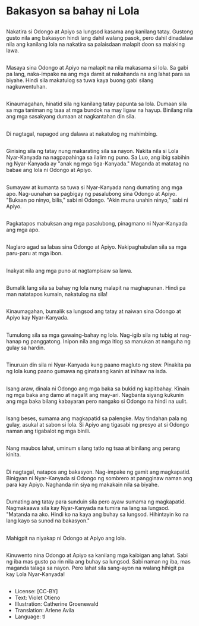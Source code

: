 # Bakasyon sa bahay ni Lola

##
Nakatira si Odongo at Apiyo sa lungsod kasama ang kanilang tatay. Gustong gusto nila ang bakasyon hindi lang dahil walang pasok, pero dahil dinadalaw nila ang kanilang lola na nakatira sa palaisdaan malapit doon sa malaking lawa.

##
Masaya sina Odongo at Apiyo na malapit na nila makasama si lola. Sa gabi pa lang, naka-impake na ang mga damit at nakahanda na ang lahat para sa biyahe. Hindi sila makatulog sa tuwa kaya buong gabi silang nagkuwentuhan.

##
Kinaumagahan, hinatid sila ng kanilang tatay papunta sa lola. Dumaan sila sa mga taniman ng tsaa at mga bundok na may ligaw na hayup. Binilang nila ang mga sasakyang dumaan at nagkantahan din sila.

##
Di nagtagal, napagod ang dalawa at nakatulog ng mahimbing.

##
Ginising sila ng tatay nung makarating sila sa nayon. Nakita nila si Lola Nyar-Kanyada na nagpapahinga sa ilalim ng puno. Sa Luo, ang ibig sabihin ng Nyar-Kanyada ay "anak ng mga tiga-Kanyada." Maganda at matatag na babae ang lola ni Odongo at Apiyo.

##
Sumayaw at kumanta sa tuwa si Nyar-Kanyada nang dumating ang mga apo. Nag-uunahan sa pagbigay ng pasalubong sina Odongo at Apiyo. "Buksan po ninyo, bilis," sabi ni Odongo. "Akin muna unahin ninyo," sabi ni Apiyo.

##
Pagkatapos mabuksan ang mga pasalubong, pinagmano ni Nyar-Kanyada ang mga apo.

##
Naglaro agad sa labas sina Odongo at Apiyo. Nakipaghabulan sila sa mga paru-paru at mga ibon.

##
Inakyat nila ang mga puno at nagtampisaw sa lawa.

##
Bumalik lang sila sa bahay ng lola nung malapit na maghapunan. Hindi pa man natatapos kumain, nakatulog na sila!

##
Kinaumagahan, bumalik sa lungsod ang tatay at naiwan sina Odongo at Apiyo kay Nyar-Kanyada.

##
Tumulong sila sa mga gawaing-bahay ng lola. Nag-igib sila ng tubig at nag-hanap ng panggatong. Inipon nila ang mga itlog sa manukan at nanguha ng gulay sa hardin.

##
Tinuruan din sila ni Nyar-Kanyada kung paano magluto ng stew. Pinakita pa ng lola kung paano gumawa ng ginataang kanin at inihaw na isda.

##
Isang araw, dinala ni Odongo ang mga baka sa bukid ng kapitbahay. Kinain ng mga baka ang damo at nagalit ang may-ari. Nagbanta siyang kukunin ang mga baka bilang kabayaran pero nangako si Odongo na hindi na uulit.

##
Isang beses, sumama ang magkapatid sa palengke. May tindahan pala ng gulay, asukal at sabon si lola. Si Apiyo ang tigasabi ng presyo at si Odongo naman ang tigabalot ng mga binili.

##
Nang maubos lahat, uminum silang tatlo ng tsaa at binilang ang perang kinita.

##
Di nagtagal, natapos ang bakasyon. Nag-impake ng gamit ang magkapatid. Binigyan ni Nyar-Kanyada si Odongo ng sombrero at pangginaw naman ang para kay Apiyo. Naghanda rin siya ng makakain nila sa biyahe.

##
Dumating ang tatay para sunduin sila pero ayaw sumama ng magkapatid. Nagmakaawa sila kay Nyar-Kanyada na tumira na lang sa lungsod. "Matanda na ako. Hindi ko na kaya ang buhay sa lungsod. Hihintayin ko na lang kayo sa sunod na bakasyon."

##
Mahigpit na niyakap ni Odongo at Apiyo ang lola.

##
Kinuwento nina Odongo at Apiyo sa kanilang mga kaibigan ang lahat. Sabi ng iba mas gusto pa rin nila ang buhay sa lungsod. Sabi naman ng iba, mas maganda talaga sa nayon. Pero lahat sila sang-ayon na walang hihigit pa kay Lola Nyar-Kanyada!

##
* License: [CC-BY]
* Text: Violet Otieno
* Illustration: Catherine Groenewald
* Translation: Arlene Avila
* Language: tl
